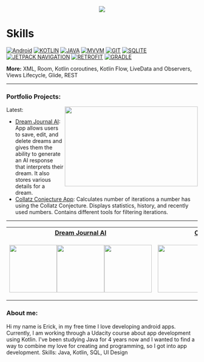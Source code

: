 <!-- Typing SVG by DenverCoder1 - https://github.com/DenverCoder1/readme-typing-svg -->
<p align="center">
  <a href="https://github.com/DenverCoder1/readme-typing-svg"><img src="https://readme-typing-svg.demolab.com?font=Fira+Code&duration=3000&pause=1000&center=true&width=435&lines=Welcome!+My+name+is+Erick+Sorto%F0%9F%91%8B%F0%9F%8F%BB;Android+Developer"></a>
</p>

# Skills
[![Android](https://img.shields.io/badge/Android-3DDC84?logo=Android&logoColor=white&style=for-the-badge)](https://github.com/ErickSorto)
[![KOTLIN](https://img.shields.io/badge/KOTLIN-7F52FF?logo=KOTLIN&logoColor=white&style=for-the-badge)](https://github.com/ErickSorto)
[![JAVA](https://img.shields.io/badge/JAVA-a8732f?&style=for-the-badge)](https://github.com/ErickSorto)
[![MVVM](https://img.shields.io/badge/MVVM-ed9242?&style=for-the-badge)](https://github.com/ErickSorto)
[![GIT](https://img.shields.io/badge/git-F05032?style=for-the-badge&logo=git&logoColor=white)](https://github.com/ErickSorto)
[![SQLITE](https://img.shields.io/badge/SQLite-003B57?logo=SQLite&logoColor=white&style=for-the-badge)](https://github.com/ErickSorto)
[![JETPACK NAVIGATION](https://img.shields.io/badge/Jetpack%20Navigation-6b52bf?&style=for-the-badge)](https://github.com/ErickSorto)
[![RETROFIT](https://img.shields.io/badge/retrofit-67b586?logo=square&logoColor=white&style=for-the-badge)](https://github.com/ErickSorto)
[![GRADLE](https://img.shields.io/badge/gradle-02303A?logo=Gradle&logoColor=white&style=for-the-badge)](https://github.com/ErickSorto)

**More:**
XML, Room, Kotlin coroutines, Kotlin Flow, LiveData and Observers, Views Lifecycle, Glide, REST

---

### Portfolio Projects:

<img align="right" height="210px" width="350px" src="https://github-readme-stats.vercel.app/api/top-langs/?username=ErickSorto&layout=compact&theme=chartreuse-dark&title_color=ffffff&langs_count=3" />

Latest:
- [Dream Journal AI](https://github.com/ErickSorto/Dream-Journal-AI): App allows users to save, edit, and delete dreams and gives them the ability to generate an AI response that interprets their dream. It also stores various details for a dream. 
- [Collatz Conjecture App](https://github.com/ErickSorto/Collatz-Calculator): Calculates number of iterations a number has using the Collatz Conjecture. Displays statistics, history, and recently used numbers. Contains different tools for filtering iterations. 


---


<table align= "center">
<tr>
<th><a href="https://github.com/ErickSorto/Dream-Journal-AI">Dream Journal AI</th>
<th><a href="https://github.com/ErickSorto/Collatz-Calculator"> Collatz Conjecture App</th>
</tr>
<tr>

<td width="50%">

<p align="Center" style="display:flex">
    <a href="https://github.com/ErickSorto/Dream-Journal-AI">
        <img width=125 src="https://user-images.githubusercontent.com/85327212/198681623-f76b4882-f073-4be1-90d0-4d9487890f8a.gif" />
    </a>
    <a href="https://github.com/ErickSorto/Dream-Journal-AI">
        <img width=125 src="https://user-images.githubusercontent.com/85327212/198683804-e7395df9-2933-4fc1-afd6-17d06218051e.gif" />
    </a>
  <a href="https://github.com/ErickSorto/Dream-Journal-AI">
        <img width=125 src="https://user-images.githubusercontent.com/85327212/198685322-cc254a20-5566-4724-a426-36bdf00d8472.gif" />
    </a>
</p>

</td>




  <td width="50%">

<p align="Center" style="display:flex">
    <a href="https://github.com/ErickSorto/Collatz-Calculator">
        <img width=125 src="https://user-images.githubusercontent.com/85327212/197114704-f2516b35-a725-47a4-acda-af08c0a32128.gif" />
    </a>
    <a href="https://github.com/ErickSorto/Collatz-Calculator">
        <img width=125 src="https://user-images.githubusercontent.com/85327212/197114706-9b798f13-7bd5-410e-8a74-f8168aa6f985.gif" />
    </a>
  <a href="https://github.com/ErickSorto/Collatz-Calculator">
        <img width=125 src="https://user-images.githubusercontent.com/85327212/197114706-9b798f13-7bd5-410e-8a74-f8168aa6f985.gif" />
    </a>
</p>

</td></tr> </table>


### About me:
Hi my name is Erick, in my free time I love developing android apps. Currently, I am working through a Udacity course about app development using Kotlin. I've been studying Java for 4 years now and I wanted to find a way to combine my love for creating and programming, so I got into app development. 
Skills: Java, Kotlin, SQL, UI Design
<!---
ErickSorto/ErickSorto is a ✨ special ✨ repository because its `README.md` (this file) appears on your GitHub profile.
You can click the Preview link to take a look at your changes.![dj_display_gif](https://user-images.githubusercontent.com/85327212/198681623-f76b4882-f073-4be1-90d0-4d9487890f8a.gif)

--->

